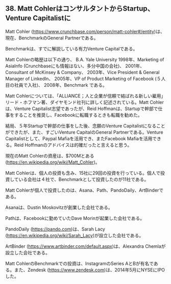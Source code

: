 ## 38. Matt CohlerはコンサルタントからStartup、Venture Capitalistに

Matt Cohler (https://www.crunchbase.com/person/matt-cohler#/entity)は、現在、BenchmarkのGeneral Partnerである。

Benchmarkは、すでに解説している有力Venture Capitalである。

Matt Cohlerの略歴は以下の通り、
B.A. Yale University
1998年、Marketing of AsiaInfo (Crunchbaseにも情報はない、多分中国の会社)、
2001年、Consultant of McKinsey & Company、
2003年、Vice President & General Manager of LinkedIn、
2005年、VP of Product Marketing of Facebook (５人目の社員で入社)、
2008年、Benchmark
である。


Matt Cohlerについては、「ALLIANCE；人と企業が信頼で結ばれる新しい雇用」リード・ホフマン著、ダイヤモンド社刊に詳しく記述されている。Matt Cohlerは、Venture Capitalist志望であったが、Reid Hoffmanは、Startupで幹部で仕事をすることを推奨し、Facebookに転職するときも転職を勧めた。

結局、５年Startupで幹部の仕事をした後、念願のVenture Capitalistになることができたが、また、すごいVenture CapitalのGeneral Partnerである。Venture Capitalistとして、Paypal Mafiaを活用でき、またFacebook Mafiaを活用できる。Reid Hoffmanのアドバイスは的確だったと言えると思う。

現在のMatt Cohlerの資産は、$700Mとある (https://en.wikipedia.org/wiki/Matt_Cohler)。

Matt Cohlerは、個人の投資も含み、15社に29回の投資を行っている。個人で投資している会社は４社で、Benchmarkとして投資したのが11社である。

Matt Cohlerが個人で投資したのは、Asana、Path、PandoDaily、ArtBinderである。

Asanaは、Dustin Moskovitzが創業した会社である。

Pathは、Facebookに勤めていたDave Morinが起業した会社である。

PandoDaily (https://pando.com)は、Sarah Lacy (https://en.wikipedia.org/wiki/Sarah_Lacy)が設立した会社である。

ArtBinder (https://www.artbinder.com/default.aspx)は、Alexandra Chemlaが設立した会社である。

Matt CohlerのBenchmarkでの投資は、InstagramのSeries AとBが有名である。また、Zendesk (https://www.zendesk.com)は、2014年5月にNYSEにIPOした。
